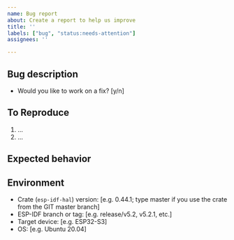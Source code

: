 ```yaml
---
name: Bug report
about: Create a report to help us improve
title: ''
labels: ["bug", "status:needs-attention"]
assignees: ''

---
```


## Bug description

<!-- A clear and concise description of what the bug is. -->

- Would you like to work on a fix? [y/n]

## To Reproduce

<!-- Steps to reproduce the behavior. -->
1. ...
2. ...

<!-- Please share the minimal repro of the issue where the bug can be reproduced. -->

<!-- Make sure you are able to reproduce the bug in the `master` branch, too. -->

## Expected behavior

<!-- A clear and concise description of what you expected to happen. Attach screenshots if needed. -->

## Environment

- Crate (`esp-idf-hal`) version: [e.g. 0.44.1; type master if you use the crate from the GIT master branch]
- ESP-IDF branch or tag: [e.g. release/v5.2, v5.2.1, etc.] <!-- if you use the cargo-based build, you have the ESP-IDF version inside the `.cargo/config.toml` file of your binary crate, variable `ESP_IDF_VERSION` in section [env] . -->
- Target device: [e.g. ESP32-S3] <!-- Use `espflash board-info` to get the target device iformation. -->
- OS: [e.g. Ubuntu 20.04]
